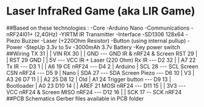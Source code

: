 # Laser InfraRed Game (aka LIR Game)
##Based on these technologies :
-Core
 -Arduino Nano
-Communications
 -nRF24l01+ (2,4GHz)
 -YIRTM IR Transmitter
-Interface
 -SD1306 128x64
 -Piezo Buzzer
 -Laser (+220Ohm Resistor)
 -Button (using internal pullup)
-Power
 -StepUp 3.3v to 5v
 -3000mAh 3.7v Battery
 -Key power switch
##Wiring
                        TX 31       |             |   VIN
                        RX 30       |             |   GND --- GND IR & nRF24 & Screen
                        RST 29      |             |   RST 29
                        GND         |             |   5V --- VCC IR + Laser (220 Ohm)
              Rx IR --- D2 32       |             |   A7 22
              Tx IR --- D3 1        |             |   A6 19
           CE nRF24 --- D4 2        |   Arduino   |   SCL 28 --- SCL Screen
          CSN nRF24 --- D5 9        |    Nano     |   SDA 27 --- SDA Screen
              Piezo --- D6 10       |     V3      |   A3 26
                        D7 11       |             |   A2 25
                        D8 12       |     Old     |   A1 24
     Trigger button --- D9 13       |  Bootloader |   A0 23
                        D10 14      |             |   AREF 21
         MOSI nRF24 --- D11 15      |             |   3V3 --- VCC nRF24 & Screen
         MISO nRF24 --- D12 16      |             |   SCK 17 -- SCK nRF24
##PCB Schematics
Gerber files available in PCB folder
